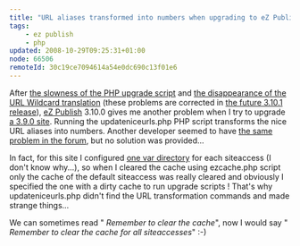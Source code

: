 ```yaml
---
title: "URL aliases transformed into numbers when upgrading to eZ Publish 3.10.0 ?"
tags:
    - ez publish
    - php
updated: 2008-10-29T09:25:31+01:00
node: 66506
remoteId: 30c19ce7094614a54e0dc690c13f01e6
---
```


After [the slowness of the PHP upgrade script](/post/upgrading-a-large-site-from-ez-publish-3-9-2-to-ez-publish-3-10) and [the disappearance of the URL Wildcard translation](/post/apache-rewrite-rules-to-replace-wildcard-based-url-translation-in-ez-publish-3-10-0) (these problems are corrected in [the future 3.10.1 release](http://pubsvn.ez.no/websvn/filedetails.php?repname=nextgen&amp;path=%2Fstable%2F3.10%2Fdoc%2Fchangelogs%2F3.10%2FCHANGELOG-3.10.0-to-3.10.1&amp;rev=0&amp;sc=1)), [eZ Publish](/tag/ez+publish) 3.10.0 gives me another problem when I try to upgrade [a 3.9.0 site](http://t-ka.net/blog). Running the updateniceurls.php PHP script transforms the nice URL aliases into numbers. Another developer seemed to have [the same problem in the forum](http://ez.no/developer/forum/install_configuration/upgrade_to_3_10_change_urls_to_numbers), but no solution was provided...


In fact, for this site I configured [one var directory](http://ez.no/doc/ez_publish/technical_manual/3_10/reference/configuration_files/site_ini/filesettings/vardir) for each siteaccess (I don't know why...), so when I cleared the cache using ezcache.php script only the cache of the default siteaccess was really cleared and obviously I specified the one with a dirty cache to run upgrade scripts ! That's why updateniceurls.php didn't find the URL transformation commands and made strange things...


We can sometimes read &quot; *Remember to clear the cache*&quot;, now I would say &quot; *Remember to clear the cache for all siteaccesses*&quot; :-)

